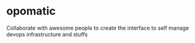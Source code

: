 # opomatic
Collaborate with awesome people to create the interface to self manage devops infrastructure and stuffs
